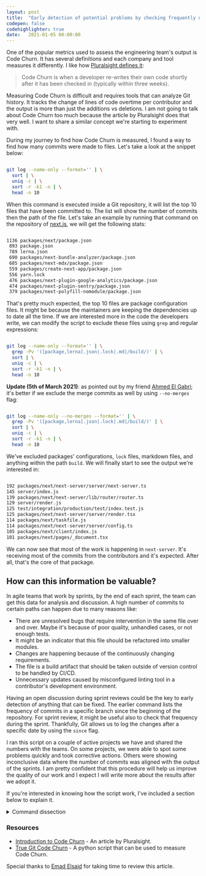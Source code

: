 ```yaml
---
layout: post
title:  "Early detection of potential problems by checking frequently updated files using Git"
codepen: false
codehighlighter: true
date:   2021-01-05 00:00:00
---
```


One of the popular metrics used to assess the engineering team's output is Code Churn. It has several definitions and each company and tool measures it differently. I like how [Pluralsight defines it](https://www.pluralsight.com/blog/tutorials/code-churn):

> Code Churn is when a developer re-writes their own code shortly after it has been checked in (typically within three weeks).

Measuring Code Churn is difficult and requires tools that can analyze Git history. It tracks the change of lines of code overtime per contributor and the output is more than just the additions vs deletions. I am not going to talk about Code Churn too much because the article by Pluralsight does that very well. I want to share a similar concept we're starting to experiment with.

During my journey to find how Code Churn is measured, I found a way to find how many commits were made to files. Let's take a look at the snippet below:

```bash

git log --name-only --format='' | \
  sort | \
  uniq -c | \
  sort -r -k1 -n | \
  head -n 10

```

When this command is executed inside a Git repository, it will list the top 10 files that have been committed to. The list will show the number of commits then the path of the file. Let's take an example by running that command on the repository of [next.js](https://github.com/vercel/next.js/), we will get the following stats:

```bash

1136 packages/next/package.json
 893 package.json
 789 lerna.json
 690 packages/next-bundle-analyzer/package.json
 685 packages/next-mdx/package.json
 559 packages/create-next-app/package.json
 556 yarn.lock
 476 packages/next-plugin-google-analytics/package.json
 474 packages/next-plugin-sentry/package.json
 379 packages/next-polyfill-nomodule/package.json

```

That's pretty much expected, the top 10 files are package configuration files. It might be because the maintainers are keeping the dependencies up to date all the time. If we are interested more in the code the developers write, we can modify the script to exclude these files using `grep` and regular expressions:

```bash

git log --name-only --format='' | \
  grep -Pv '([package,lerna].json|.lock|.md|/build/)' | \
  sort | \
  uniq -c | \
  sort -r -k1 -n | \
  head -n 10

```

**Update (5th of March 2021)**: as pointed out by my friend [Ahmed El Gabri](https://twitter.com/ahmedelgabri); it's better if we exclude the merge commits as well by using `--no-merges` flag:

```bash

git log --name-only --no-merges --format='' | \
  grep -Pv '([package,lerna].json|.lock|.md|/build/)' | \
  sort | \
  uniq -c | \
  sort -r -k1 -n | \
  head -n 10

```

We've excluded packages' configurations, `lock` files, markdown files, and anything within the path `build`. We will finally start to see the output we're interested in:

```bash

192 packages/next/next-server/server/next-server.ts
145 server/index.js
139 packages/next/next-server/lib/router/router.ts
129 server/render.js
125 test/integration/production/test/index.test.js
125 packages/next/next-server/server/render.tsx
114 packages/next/taskfile.js
114 packages/next/next-server/server/config.ts
105 packages/next/client/index.js
101 packages/next/pages/_document.tsx

```

We can now see that most of the work is happening in `next-server`. It's receiving most of the commits from the contributors and it's expected. After all, that's the core of that package.

## How can this information be valuable?

In agile teams that work by sprints, by the end of each sprint, the team can get this data for analysis and discussion. A high number of commits to certain paths can happen due to many reasons like:

* There are unresolved bugs that require intervention in the same file over and over. Maybe it's because of poor quality, unhandled cases, or not enough tests.
* It might be an indicator that this file should be refactored into smaller modules.
* Changes are happening because of the continuously changing requirements.
* The file is a build artifact that should be taken outside of version control to be handled by CI/CD.
* Unnecessary updates caused by misconfigured linting tool in a contributor's development environment.

Having an open discussion during sprint reviews could be the key to early detection of anything that can be fixed. The earlier command lists the frequency of commits in a specific branch since the beginning of the repository. For sprint review, it might be useful also to check that frequency during the sprint. Thankfully, Git allows us to log the changes after a specific date by using the `since` flag.

I ran this script on a couple of active projects we have and shared the numbers with the teams. On some projects, we were able to spot some problems quickly and took corrective actions. Others were showing inconclusive data where  the number of commits was aligned with the output of the sprints. I am pretty confident that this procedure will help us improve the quality of our work and I expect I will write more about the results after we adopt it.

If you're interested in knowing how the script work, I've included a section below to explain it.

<details markdown="1">
<summary>Command dissection</summary>

Each line of the script produce an output. That output is manipulated by the next line. You can think of it like an assembly line where each workstation receives an input and update it.

```bash

git log --since=2020-12-01 --name-only --no-merges --format=''

```

`git log` shows the commits log. The flags we provide modify the output and its format

* `since` will show only the log of commits after certain date.
* `name-only` will show only the names of the changed files.
* `no-merges` will exclude merge commits.
* `format` defines the formatting of the output. In our case nothing is shown.

```bash

grep -Pv '([package,lerna].json|.lock|.md|/build/)'

```

`grep` is a utility used to search in text. We use the flag `-Pv` that will instruct `grep` to return all the strings that doesn't match the supplied RegExp (defined by the `v` flag). Note that we're using a Perl-compatible RegExp(PCRE) (defined by the `P` flag). Note that PCRE doesn't work by default on Mac, you will have to install [GNU grep](https://formulae.brew.sh/formula/grep) using brew and use `ggrep` instead.

```bash

sort

```

`sort` will sort the output, brining similar lines together to prepare the next utility to count their frequency.

```bash

uniq -c

```

`uniqu` will filter out all the repeated lines. The count flag `-c` will display the number of how many times a path has been repeated.

```bash

sort -r -k1 -n

```

Again here we sort the output but this time by the number written at the beginning of each line (defined by `-k1`) and we supply the type of ordering as numeric (`-n`) and finally we reverse the order to display the higher numbers on top (defined by `-r`).

```bash

head -n 10

```

Finally, the `head` command is used to display only the top 10 lines (`-n` define that we're interested in number of lines).

</details>

### Resources

* [Introduction to Code Churn](https://www.pluralsight.com/blog/tutorials/code-churn) - An article by Pluralsight.
* [True Git Code Churn](https://github.com/flacle/truegitcodechurn/) - A python script that can be used to measure Code Churn.

Special thanks to [Emad Elsaid](https://twitter.com/emad__elsaid) for taking time to review this article.
